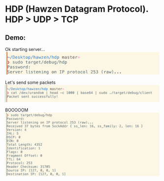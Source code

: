 # HDP (Hawzen Datagram Protocol). HDP > UDP > TCP

## Demo:

Ok starting server...
![alt text](image.png)

Let's send some packets
![alt text](image-1.png)

BOOOOOM
![alt text](image-2.png)